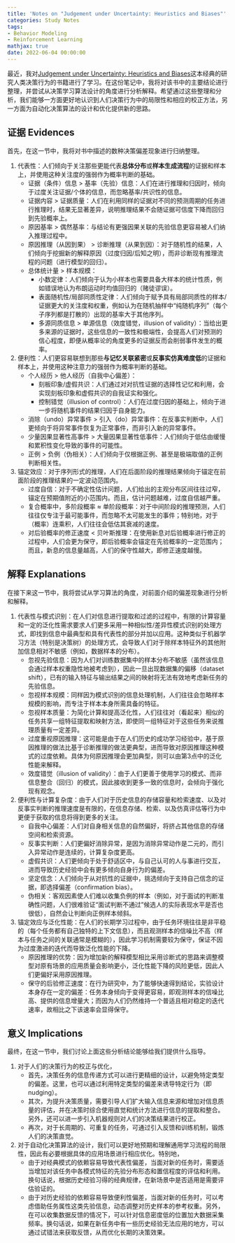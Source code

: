 ```yaml
---
title: 'Notes on "Judgement under Uncertainty: Heuristics and Biases"'
categories: Study Notes
tags:
- Behavior Modeling
- Reinforcement Learning
mathjax: true
date: 2022-06-04 00:00:00
---
```


<!-- motivation -->

最近，我对[Judgement under Uncertainty: Heuristics and Biases](https://www.amazon.com/Judgment-Under-Uncertainty-Heuristics-Biases/dp/0521284147)这本经典的研究人类决策行为的书籍进行了学习。在这份笔记中，我将对该书中的主要结论进行整理，并尝试从决策学习算法设计的角度进行分析解释。希望通过这些整理和分析，我们能够一方面更好地认识到人们决策行为中的局限性和相应的校正方法，另一方面为自动化决策算法的设计和优化提供新的思路。

<!--more-->

## 证据 Evidences

首先，在这一节中，我将对书中描述的数种决策偏差现象进行归纳整理。

1. 代表性：人们倾向于关注那些更能代表**总体分布**或**样本生成流程**的证据和样本上，并使用这种关注度的强弱作为概率判断的基础。
   * 证据（条件）信息 > 基率（先验）信息：人们在进行推理和归因时，倾向于过度关注证据/个体的信息，而忽略基率/共识性的信息。
   * 证据内容 > 证据质量：人们在利用同样的证据对不同的预测周期的任务进行推理时，结果无显著差异，说明推理结果不会随证据可信度下降而回归到先验概率上。
   * 原因基率 > 偶然基率：与结论有更强因果关联的先验信息更容易被人们纳入推理过程中。
   * 原因推理（从因到果） > 诊断推理（从果到因）：对于随机性的结果，人们倾向于挖掘新的解释原因（过度归因/后知之明），而非诊断现有推理流程的问题（进行模型的回归）。
   * 总体统计量 > 样本规模：
     * 小数定律：人们倾向于认为小样本也需要具备大样本的统计性质，例如错误地认为布朗运动时均值回归的（赌徒谬误）。
     * 表面随机性/局部同质性定律：人们倾向于赋予具有局部同质性的样本/证据更大的关注度和权重，例如认为在随机抽样中“纯随机序列”（每个子序列都是打散的）出现的基率大于其他序列。
     * 多源同质信息 > 单源信息（效度错觉，illusion of validity）：当给出更多来源的证据时，这些信息的一致性和极端性，会提高人们对预测的信心程度，即便从概率论的角度更多的证据反而会削弱事件发生的概率。
2. 便利性：人们更容易联想到那些**与记忆关联紧密**或**反事实仿真难度低**的证据和样本上，并使用这种注意力的强弱作为概率判断的基础。
   * 个人经历 > 他人经历（自我中心偏差）：
     * 刻板印象/虚假共识：人们通过对对抗性证据的选择性记忆和利用，会实现刻板印象和虚假共识的自我证实和强化。
     * 控制错觉（illusion of control）：人们在过度归因的基础上，倾向于进一步将随机事件的结果归因于自身能力。
   * 消除（undo）异常事件 > 引入（do）异常事件：在反事实判断中，人们更倾向于将异常事件恢复为正常事件，而非引入新的异常事件。
   * 少量因果显著性高事件 > 大量因果显著性低事件：人们倾向于低估由缓慢和累积性变化导致的事件的可能性。
   * 正例 > 负例（伪相关）：人们倾向于仅根据正例、甚至是极端取值的正例判断相关性。
3. 锚定效应：对于序列形式的推理，人们在后面阶段的推理结果倾向于锚定在前面阶段的推理结果的一定波动范围内。
   * 过度自信：对于不确定性估计问题，人们给出的主观分布区间往往过窄，锚定在预期值附近的小范围内。而且，估计问题越难，过度自信越严重。
   * 复合概率中，多阶段概率 ≈ 单阶段概率：对于中间阶段的推理预测，人们往往仅专注于最可能事件，而忽略不太可能发生的事件；特别地，对于（概率）连乘积，人们往往会低估其衰减的速度。
   * 对后验概率的修正速度 < 贝叶斯推理：在使用新息对后验概率进行修正的过程中，人们会更为保守，即后验概率会锚定在先验概率的一定范围内；而且，新息的信息量越高，人们的保守性越大，即修正速度越慢。

## 解释 Explanations

在接下来这一节中，我将尝试从学习算法的角度，对前面介绍的偏差现象进行分析和解释。

1. 代表性与模式识别：在人们对信息进行提取和过滤的过程中，有限的计算容量和一定的泛化性需求要求人们更多采用一种相似性/差异性模式识别的处理方式，即找到信息中最典型和具有代表性的部分并加以应用。这种类似于机器学习方法（特别是决策树）的处理方式，会导致人们对于除样本特征外的其他附加信息相对不敏感（例如，数据样本的分布）。
   * 忽视先验信息：因为人们对训练数据集中的样本分布不敏感（虽然该信息会通过样本权重隐性地被考虑到），因此一旦出现数据集的偏移（dataset shift），已有的输入特征与输出结果之间的映射将无法有效地考虑新任务的先验信息。
   * 忽视样本规模：同样因为模式识别的信息处理机制，人们往往会忽略样本规模的影响，而专注于样本本身所需具备的特征。
   * 忽视样本质量：为简化计算和提高泛化性，人们往往对（看起来）相似的任务共享一组特征提取和映射方法，即使同一组特征对于这些任务来说推理质量有一定差异。
   * 过度重视原因推理：这可能是由于在人们历史的成功学习经验中，基于原因推理的做法比基于诊断推理的做法更典型，进而导致对原因推理这种模式的过度依赖。具体为何原因推理会更加典型，则可以由第3点中的泛化性能来解释。
   * 效度错觉（illusion of validity）：由于人们更善于使用学习的模式、而非信息整合（回归）的模式，因此接收到更多一致的信息时，会倾向于强化现有观念。
2. 便利性与计算复杂度：由于人们对于历史信息的存储容量和检索速度、以及对反事实判断的推理速度是有限的，在信息存储、检索、以及仿真评估等行为中更便于获取的信息将得到更多的关注。
   * 自我中心偏差：人们对自身相关信息的自然偏好，将挤占其他信息的存储空间和检索资源。
   * 反事实判断：人们更偏好消除异常，是因为消除异常动作是二元的，而引入异常动作是连续的，计算复杂度更高。
   * 虚假共识：人们更倾向于处于舒适区中，与自己认可的人与事进行交互，进而导致历史经验中会有更多倾向自身行为的偏差。
   * 坚定信念：人们倾向于从对抗性的证据中，挑选倾向于支持自己信念的证据，即选择偏差（confirmation bias）。
   * 伪相关：客观因素使人们难以收集负例的样本（例如，对于面试的判断准确性问题，人们很难验证“面试判断不通过”候选人的实际表现水平是否也很低），自然会让判断向正例样本倾斜。
3. 锚定效应与泛化性能：在人们的长期学习过程中，由于任务环境往往是非平稳的（每个任务都有自己独特的上下文信息），而且观测样本的信噪比不高（样本与任务之间的关联通常是模糊的），因此学习机制需要较为保守，保证不因为过度激进的迭代而导致泛化性能的下降。
   * 原因推理的优势：因为增加新的解释模型相比采用诊断式的思路来调整模型对原有场景的应用质量会影响更小，泛化性能下降的风险更低，因此人们更偏好采用原因推理。
   * 保守的后验修正速度：在行为研究中，为了能够快速得到结论，实验设计本身存在一定的偏差：任务本身倾向于变得更容易，即观测样本的信噪比高、提供的信息增量大；而因为人们仍然维持一个普适且相对稳定的迭代速率，故相比之下该速率会显得保守。

## 意义 Implications

最终，在这一节中，我们讨论上面这些分析结论能够给我们提供什么指导。

1. 对于人们的决策行为的校正与优化，
   * 首先，决策任务的信息传递方式可以进行更精细的设计，以避免特定类型的偏差。这里，也可以通过利用特定类型的偏差来诱导特定行为（即nudging）。
   * 其次，为提升决策质量，需要引导人们扩大输入信息来源和增加对信息质量的评估，并在决策时综合使用直觉和统计方法进行信息的提取和整合。另外，还可以进一步引入机器规则对人们的决策结果进行校正。
   * 再次，对于长周期的、可重复的任务，可通过引入反馈和训练机制，锻炼人们的决策直觉。
2. 对于自动化决策算法的设计，我们可以更好地预期和理解通用学习流程的局限性，因此有必要根据具体的应用场景进行相应优化。特别地，
   * 由于对经典模式的依赖容易导致代表性偏差，当面对新的任务时，需要适当增加对该任务中各模式特征的先验分布形态和置信程度的评估和利用。换句话说，根据历史经验习得的经典规律，在新场景中是否适用是需要评估验证的。
   * 由于对历史经验的依赖容易导致便利性偏差，当面对新的任务时，可以考虑借助任务属性这类先验信息，动态调整对历史样本的参考权重。另外，在可以收集数据反馈的情况下，可以针对信息密度低的位置加大数据采集频率。换句话说，如果在新任务中有一些历史经验无法应用的地方，可以通过试错法来获取反馈，从而优化长期的决策效果。
